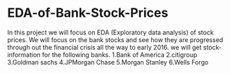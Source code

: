 # EDA-of-Bank-Stock-Prices
In this project we will focus on EDA (Exploratory data analysis) of stock prices. We will focus on the bank stocks and see how they are progressed through out the financial crisis all the way to early 2016.
we will get stock-information for the following banks.
1.Bank of America
2.citigroup
3.Goldman sachs
4.JPMorgan Chase
5.Morgan Stanley
6.Wells Forgo
